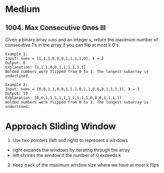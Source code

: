 # **Medium**
## 1004. Max Consecutive Ones III

Given a binary array `nums` and an integer `k`, return the maximum number of consecutive 1's in the array if you can flip at most k 0's.
```
Example 1:
Input: nums = [1,1,1,0,0,0,1,1,1,1,0], k = 2
Output: 6
Explanation: [1,1,1,0,0,1,1,1,1,1,1]
Bolded numbers were flipped from 0 to 1. The longest subarray is underlined.

Example 2:
Input: nums = [0,0,1,1,0,0,1,1,1,0,1,1,0,0,0,1,1,1,1], k = 3
Output: 10
Explanation: [0,0,1,1,1,1,1,1,1,1,1,1,0,0,0,1,1,1,1]
Bolded numbers were flipped from 0 to 1. The longest subarray is underlined.
```
# **Approach Sliding Window**
1. Use two pointers (left and right) to represent a windows
- right expands the windows by iterating through the array
- left shrinks the window if the number of 0 exceeds k

2. Keep track of the maximum window size where we have at most k flips